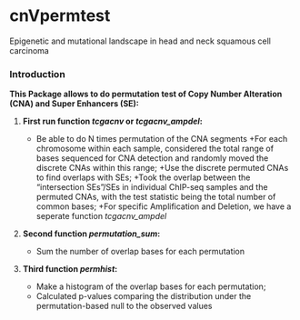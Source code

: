 # cnVpermtest
Epigenetic and mutational landscape in head and neck squamous cell carcinoma


### Introduction

**This Package allows to do permutation test of Copy Number Alteration (CNA) and Super Enhancers (SE):**

1. **First run function _tcgacnv_ or _tcgacnv_ampdel_:** 
    * Be able to do N times permutation of the CNA segments 
        +For each chromosome within each sample, considered the total range of bases sequenced for CNA detection and randomly moved the discrete CNAs within this range;
        +Use the discrete permuted CNAs to find overlaps with SEs;
        +Took the overlap between the “intersection SEs”/SEs in individual ChIP-seq samples and the permuted CNAs, with the test statistic being the total number of common bases;
        +For specific Amplification and Deletion, we have a seperate function _tcgacnv_ampdel_

2. **Second function _permutation_sum_:**
    * Sum the number of overlap bases for each permutation
  
3. **Third function _permhist_:**
    * Make a histogram of the overlap bases for each permutation;
    * Calculated p-values comparing the distribution under the permutation-based null to the observed values

